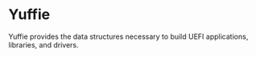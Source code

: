 # Yuffie

Yuffie provides the data structures necessary to build UEFI applications,
libraries, and drivers.
